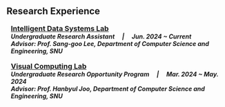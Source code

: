 ## Research Experience

<h3 style="margin:0 10px 0;"><a href="https://ids.snu.ac.kr/" target="_blank">Intelligent Data Systems Lab</a></h3>
<h5 style="margin:0 10px 0;">Undergraduate Research Assistant &emsp;|&emsp; Jun. 2024 ~ Current</h5>
<h5 style="margin:0 10px 0;">Advisor: Prof. Sang-goo Lee, Department of Computer Science and Engineering, SNU</h5>

<br>

<h3 style="margin:0 10px 0;"><a href="https://jhugestar.github.io/" target="_blank">Visual Computing Lab</a></h3>
<h5 style="margin:0 10px 0;">Undergraduate Research Opportunity Program &emsp;|&emsp; Mar. 2024 ~ May. 2024</h5>
<h5 style="margin:0 10px 0;">Advisor: Prof. Hanbyul Joo, Department of Computer Science and Engineering, SNU</h5>
